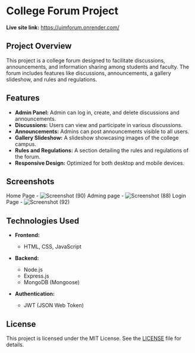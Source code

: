 # College Forum Project
  **Live site link:** https://uimforum.onrender.com/
## Project Overview
This project is a college forum designed to facilitate discussions, announcements, and information sharing among students and faculty. The forum includes features like discussions, announcements, a gallery slideshow, and rules and regulations.

## Features
- **Admin Panel:** Admin can log in, create, and delete discussions and announcements.
- **Discussions:** Users can view and participate in various discussions.
- **Announcements:** Admins can post announcements visible to all users.
- **Gallery Slideshow:** A slideshow showcasing images of the college campus.
- **Rules and Regulations:** A section detailing the rules and regulations of the forum.
- **Responsive Design:** Optimized for both desktop and mobile devices.

## Screenshots

Home Page - ![Screenshot (90)](https://github.com/tanujay-s/communityForum/assets/122903126/313bc474-c4e6-4a99-8f58-e336a205f2b5)
Adming page - ![Screenshot (88)](https://github.com/tanujay-s/communityForum/assets/122903126/a70148b6-9ef8-4fbe-a74f-6ccbd5260707)
Login Page - ![Screenshot (92)](https://github.com/tanujay-s/communityForum/assets/122903126/6be0e4ab-a610-431a-a3ef-e0bc5be92c35)

## Technologies Used
- **Frontend:**
  - HTML, CSS, JavaScript

- **Backend:**
  - Node.js
  - Express.js
  - MongoDB (Mongoose)

- **Authentication:**
  - JWT (JSON Web Token)
 
## License
This project is licensed under the MIT License. See the [LICENSE](LICENSE) file for details.
